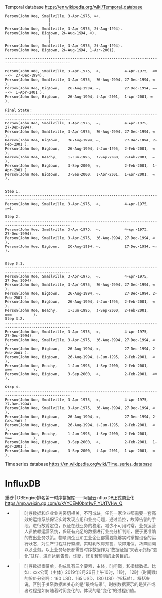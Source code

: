 
Temporal database https://en.wikipedia.org/wiki/Temporal_database

```
Person(John Doe, Smallville, 3-Apr-1975, ∞).
                    |
                    |
Person(John Doe, Smallville, 3-Apr-1975, 26-Aug-1994).
Person(John Doe, Bigtown, 26-Aug-1994, ∞).
                    |
                    |
Person(John Doe, Smallville, 3-Apr-1975, 26-Aug-1994).
Person(John Doe, Bigtown, 26-Aug-1994, 1-Apr-2001).

----------------------------------------------------------------------------------------------------

Person(John Doe, Smallville, 3-Apr-1975,  ∞,           4-Apr-1975,  ∞∞  -->  27-Dec-1994).
Person(John Doe, Smallville, 3-Apr-1975,  26-Aug-1994, 27-Dec-1994, ∞          ).
Person(John Doe, Bigtown,    26-Aug-1994, ∞,           27-Dec-1994, ∞∞  -->  1-Apr-2001 ).
Person(John Doe, Bigtown,    26-Aug-1994, 1-Apr-2001,  1-Apr-2001, ∞ ).
```



```
Final State：
----------------------------------------------------------------------------------------------------
Person(John Doe, Smallville, 3-Apr-1975,  ∞,           4-Apr-1975,  27-Dec-1994).
Person(John Doe, Smallville, 3-Apr-1975,  26-Aug-1994, 27-Dec-1994, ∞          ).
Person(John Doe, Bigtown,    26-Aug-1994, ∞,           27-Dec-1994, 2-Feb-2001 ).
Person(John Doe, Bigtown,    26-Aug-1994, 1-Jun-1995,  2-Feb-2001,  ∞          ).
Person(John Doe, Beachy,     1-Jun-1995,  3-Sep-2000,  2-Feb-2001,  ∞          ).
Person(John Doe, Bigtown,    3-Sep-2000,  ∞,           2-Feb-2001,  1-Apr-2001 ).
Person(John Doe, Bigtown,    3-Sep-2000,  1-Apr-2001,  1-Apr-2001,  ∞          ).


Step 1.
----------------------------------------------------------------------------------------------------
Person(John Doe, Smallville, 3-Apr-1975,  ∞,           4-Apr-1975,  ∞∞).

Step 2.
----------------------------------------------------------------------------------------------------
Person(John Doe, Smallville, 3-Apr-1975,  ∞,           4-Apr-1975,  27-Dec-1994).
Person(John Doe, Smallville, 3-Apr-1975,  26-Aug-1994, 27-Dec-1994, ∞          ).
Person(John Doe, Bigtown,    26-Aug-1994, ∞,           27-Dec-1994, ∞∞ ).


Step 3.1.
----------------------------------------------------------------------------------------------------
Person(John Doe, Smallville, 3-Apr-1975,  ∞,           4-Apr-1975,  27-Dec-1994).
Person(John Doe, Smallville, 3-Apr-1975,  26-Aug-1994, 27-Dec-1994, ∞          ).
Person(John Doe, Bigtown,    26-Aug-1994, ∞,           27-Dec-1994, 2-Feb-2001 ).
Person(John Doe, Bigtown,    26-Aug-1994, 1-Jun-1995,  2-Feb-2001,  ∞          ).
Person(John Doe, Beachy,     1-Jun-1995,  3-Sep-2000,  2-Feb-2001,  ∞∞∞          ).
Step 3.2.
----------------------------------------------------------------------------------------------------
Person(John Doe, Smallville, 3-Apr-1975,  ∞,           4-Apr-1975,  27-Dec-1994).
Person(John Doe, Smallville, 3-Apr-1975,  26-Aug-1994, 27-Dec-1994, ∞          ).
Person(John Doe, Bigtown,    26-Aug-1994, ∞,           27-Dec-1994, 2-Feb-2001 ).
Person(John Doe, Bigtown,    26-Aug-1994, 1-Jun-1995,  2-Feb-2001,  ∞          ).
Person(John Doe, Beachy,     1-Jun-1995,  3-Sep-2000,  2-Feb-2001,  ∞∞∞          ).
Person(John Doe, Bigtown,    3-Sep-2000,  ∞,           2-Feb-2001,  ∞∞ ).

Step 4.
----------------------------------------------------------------------------------------------------
Person(John Doe, Smallville, 3-Apr-1975,  ∞,           4-Apr-1975,  27-Dec-1994).
Person(John Doe, Smallville, 3-Apr-1975,  26-Aug-1994, 27-Dec-1994, ∞          ).
Person(John Doe, Bigtown,    26-Aug-1994, ∞,           27-Dec-1994, 2-Feb-2001 ).
Person(John Doe, Bigtown,    26-Aug-1994, 1-Jun-1995,  2-Feb-2001,  ∞          ).
Person(John Doe, Beachy,     1-Jun-1995,  3-Sep-2000,  2-Feb-2001,  ∞∞∞          ).
Person(John Doe, Bigtown,    3-Sep-2000,  ∞,           2-Feb-2001,  1-Apr-2001 ).
Person(John Doe, Bigtown,    3-Sep-2000,  1-Apr-2001,  1-Apr-2001,  ∞          ).
```

Time series database https://en.wikipedia.org/wiki/Time_series_database

# InfluxDB

重磅 | DBEngine排名第一时序数据库——阿里云InfluxDB正式商业化 https://mp.weixin.qq.com/s/kVYCEMObm1wF_YUtTVHw_Q
- > 时序数据和企业业务密切相关，不可或缺。任何一家企业都需要一套高效的运维系统保证实时发现应用和业务问题，通过监控，故障告警的手段，进行故障定位，保证在线业务的稳定，减少不可用时常。业务运营人员依赖运营系统，保证有充足的数据进行业务分析判断，便于更准确的做出业务决策。物联网企业和工业企业都需要能够实时掌握设备的运行状态，对生产过程进行监控，实时判故障预警，故障定位，故障回溯以及业务。以上业务场景都需要时序数据作为“数据证据”来表示指标“变化”过程，进而达到告警，诊断，修复和预测的业务目的。
- > 时序数据很简单，构成具有三个要素，主体，时间戳，和指标数据。比如：xxx公司（主体）2019年8月26日上午10时，11时， 12时（时间戳）的股价分别是：160 USD，165 USD，180 USD（指标值）。概括来说，区别于关系数据库关心的是“最终结果”。时序数据表示的是资产或者过程是如何随着时间变化的，体现的是“变化”的过程价值。
